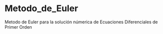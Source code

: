 # Metodo_de_Euler
Metodo de Euler para la solución númerica de Ecuaciones Diferenciales de Primer Orden
